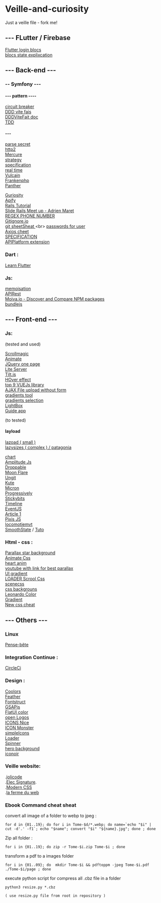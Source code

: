 # Veille-and-curiosity

Just a veille file - fork me!

## --- FLutter / Firebase

[Flutter login blocs](https://medium.com/flutter-community/firestore-todos-with-flutter-bloc-7b2d5fadcc80)<br>
[blocs state explixcation](https://blog.cellenza.com/mobilite/state-management-avec-bloc-en-flutter/)

## --- Back-end ---

### -- Symfony  ---


#### --- pattern ----

[circuit breaker](https://medium.com/@dotcom.software/circuit-breaker-pattern-in-php-10ee1b35e14d)<br>
[DDD vite fais](https://lesdieuxducode.com/blog/2019/7/introduction-au-domain-driven-design)<br>
[DDDViteFait doc](http://blog.infosaurus.fr/public/docs/DDDViteFait.pdf)<br>
[TDD](https://symfonycasts.com/screencast/paris2019/developpement-dapplications-tdd-avec-symfony-et-ses-amis-en-situation-reelle)

#### ---

[parse secret](https://github.com/mazen160/secrets-patterns-db)<br>
[http2](https://symfony.com/doc/current/web_link.html)<br>
[Mercure](https://symfony.com/blog/symfony-gets-real-time-push-capabilities)<br>
[strategy](https://www.babeuloula.fr/blog/le-design-pattern-strategy-dans-symfony.html)<br>
[specification](https://connect.adfab.fr/dev/comment-gerer-ses-regles-metiers-grace-au-pattern-specification)<br>
[real time](https://les-tilleuls.coop/blog/mercure-un-protocole-pour-pousser-des-mises-a-jour-vers-des-navigateurs-et-app-mobiles-en-temps-reel)<br>
[Vulcain](https://github.com/dunglas/vulcain)<br>
[Frankenphp](https://frankenphp.dev/)<br>
[Panther](https://dunglas.dev/2018/09/panther-test-your-symfony-apps-with-real-web-browsers-symfonylive-london-slides/)<br>

[Guriosity](https://guriosity.com/backend)<br>
[Apify](https://www.apify.com/)<br>
[Rails Tutorial](https://www.railstutorial.org/book)<br>
[Slide Rails Meet up - Adrien Maret](https://fr.slideshare.net/secret/MRg4pReolXaGjS)<br>
[REGEX PHONE NUMBER]( ^((\+)33|0|0033)[1-9](\d{2}){4}$ )<br>
[Gitignore.io](https://gitignore.io/)<br>
[git sheetSheat ](http://ndpsoftware.com/git-cheatsheet.html#loc=stash;)<br>
[passwords for user](https://symfonycasts.com/screencast/symfony-security/user-password)<br>
[Axios cheet](https://kapeli.com/cheat_sheets/Axios.docset/Contents/Resources/Documents/index)<br>
[SPECIFICATION](https://www.babeuloula.fr/blog/le-design-pattern-strategy-dans-symfony.html)<br>
[APIPlatform extension](https://symfonycasts.com/screencast/api-platform-extending/custom-resource)<br>

### Dart :
[Learn Flutter](https://www.tutorialspoint.com/flutter/flutter_database_concepts.htm)<br>

### Js:

[memoisation](https://www.jesuisundev.com/comprendre-la-memoisation-en-5-minutes/)<br>
[APIRest](https://practicalprogramming.fr/node-js-api/)<br>
[Moiva.io - Discover and Compare NPM packages](https://moiva.io/)<br>
[bundlejs](https://bundlejs.com/?q=slick)<br>

## --- Front-end ---

### Js:

(tested and used)

[Scrollmagic](http://scrollmagic.io/)<br>
[Animate](https://daneden.github.io/animate.css/)<br>
[JQuery one page](http://www.thepetedesign.com/demos/onepage_scroll_demo.html)<br>
[Lite Server](https://github.com/johnpapa/lite-server)<br>
[Tilt.js](https://gijsroge.github.io/tilt.js/)<br>
[HOver effect](https://miketricking.github.io/bootstrap-image-hover/)<br>
[top 9 VUEJs library](https://medium.com/better-programming/9-vue-js-libraries-that-will-make-your-life-easier-5f14c09b0ce0)<br>
[AJAX File upload without form](https://gist.github.com/w3villa/7561604)<br>
[gradients tool](https://cssgradient.io/)<br>
[gradients selection](https://webgradients.com/)<br>
[LightBox](https://www.cssscript.com/image-viewer-spotlight/)<br>
[Guide app](https://shepherdjs.dev/)

(to tested)

#### layload

[ lazoad ( small ) ](https://www.npmjs.com/package/lozad)<br>
[ lazysizes ( complex ) / patagonia  ](https://github.com/aFarkas/lazysizes)<br>

[chart](https://gionkunz.github.io/chartist-js/)<br>
[Amplitude Js](https://521dimensions.com/open-source/amplitudejs)<br>
[Droppable](https://shopify.github.io/draggable/examples/unique-dropzone.html)<br>
[Moon Flare](https://codepen.io/Nephaelin/pen/RJrpoL?page=5)<br>
[Ungit](https://github.com/FredrikNoren/ungit)<br>
[Kute](http://thednp.github.io/kute.js/)<br>
[Micron](https://webkul.github.io/micron/)<br>
[Progressively](https://thinker3197.github.io/progressively/)<br>
[Stickybits](https://dollarshaveclub.github.io/stickybits/)<br>
[Timeline](https://ilkeryilmaz.github.io/timelinejs/)<br>
[EventJS](https://www.zendevs.xyz/ce-que-vous-devriez-savoir-sur-les-evenements-js/)<br>
[Article 1](https://www.jesuisundev.com/comprendre-javascript-en-5-minutes/)<br>
[Pixis JS](https://www.pixijs.com/tutorials)<br>
[locomotiemvt](https://github.com/locomotivemtl/locomotive-scroll)<br>
[SmoothState](https://github.com/miguel-perez/smoothState.js) / [Tuto](https://css-tricks.com/add-page-transitions-css-smoothstate-js/)<br>

### Html - css :

[Parallax star background](https://codepen.io/saransh/pen/BKJun)<br>
[Animate Css](https://daneden.github.io/animate.css/)<br>
[heart anim](https://cssanimation.rocks/twitter-fave/)<br>
[youtube with link for best parallax](https://www.youtube.com/watch?v=seD2YPrMHLA)<br>
[UI gradient](https://hookagency.com/ui-gradients/)<br>
[LOADER Scrool Css](https://blog.internet-formation.fr/2016/08/creer-des-loaders-qui-suivent-le-defilement-scroll-des-pages-avec-jquery-et-css-3/)<br>
[scenecss](https://github.com/daybrush/scenejs)<br>
[css backgrouns](https://speckyboy.com/css-background-effects/)<br>
[Leonardo Color](https://leonardocolor.io/?colorKeys=%236fa7ff&base=ffffff&ratios=3%2C4.5&mode=CAM02)<br>
[Gradient](https://www.eggradients.com/category/red-gradient)<br>
[New css cheat](https://speakerdeck.com/goetter/ah-tu-peux-faire-ca-en-css-maintenant?slide=77)<br>
## --- Others ---

### Linux

[Pense-bête](http://www.progeek.fr/cube-pense-bete-pour-distribution-linux/)<br>

### Integration Continue :

[CircleCi](https://circleci.com/)<br>

### Design :

[Coolors](https://coolors.co/)<br>
[Feather](https://feathericons.com/)<br>
[Fontstruct](https://fontstruct.com/)<br>
[GSAPjs](https://www.grafikart.fr/tutoriels/javascript/greensock-animation-platform-415)<br>
[FlatUI color](https://flatuicolors.com/palette/in)<br>
[open Logos](https://github.com/arasatasaygin/openlogos)<br>
[ICONS Nice](https://codepen.io/noahblon/pen/lxukH)<br>
[ICON Monster](https://iconmonstr.com/)<br>
[simpleIcons](https://simpleicons.org/)<br>
[Loader](https://loading.io/)<br>
[Spinner](https://github.com/n3r4zzurr0/svg-spinners)<br>
[hero background](https://heropatterns.com/)<br>
[iconoir](https://iconoir.com/)<br>

### Veille website:

.[jolicode](https://jolicode.com/blog/)<br>
.[Elec Signature](https://codepen.io/goker/pen/kbEdn).<br> 
.[Modern CSS](https://moderncss.dev/)<br>
.[la ferme du web](https://www.lafermeduweb.net/tag/symfony)<br>


### Ebook Command cheat sheat

convert all image of a folder to webp to jpeg :

    for d in {01..19}; do for i in Tome-$d/*.webp; do name=`echo "$i" | cut -d'.' -f1`; echo "$name"; convert "$i" "${name}.jpg"; done ; done

Zip all folder : 

    for i in {01..19}; do zip -r Tome-$i.zip Tome-$i ; done

transform a pdf to a images folder

    for i in {01..09}; do  mkdir Tome-$i && pdftoppm -jpeg Tome-$i.pdf ./Tome-$i/page ; done

execute python script for compress all .cbz file in a folder

    python3 resize.py *.cbz

    ( use resize.py file from root in repository )

